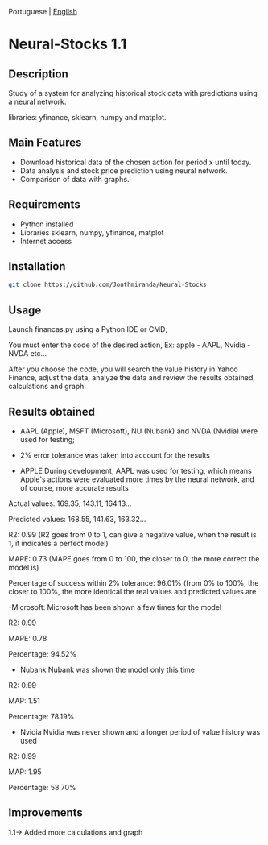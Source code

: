 Portuguese | [English]()

# Neural-Stocks 1.1

## Description

Study of a system for analyzing historical stock data with predictions using a neural network.

libraries: yfinance, sklearn, numpy and matplot.

## Main Features

- Download historical data of the chosen action for period x until today.
- Data analysis and stock price prediction using neural network.
- Comparison of data with graphs.

## Requirements

- Python installed
- Libraries sklearn, numpy, yfinance, matplot
- Internet access

## Installation

```bash
git clone https://github.com/Jonthmiranda/Neural-Stocks
```

## Usage

Launch financas.py using a Python IDE or CMD;

You must enter the code of the desired action, Ex: apple - AAPL, Nvidia - NVDA etc...

After you choose the code, you will search the value history in Yahoo Finance, adjust the data, analyze the data and review the results obtained, calculations and graph.

## Results obtained

- AAPL (Apple), MSFT (Microsoft), NU (Nubank) and NVDA (Nvidia) were used for testing;
- 2% error tolerance was taken into account for the results 

- APPLE
During development, AAPL was used for testing, which means Apple's actions were evaluated more times by the neural network, and of course, more accurate results

Actual values: 169.35, 143.11, 164.13...

Predicted values: 168.55, 141.63, 163.32...

R2: 0.99 (R2 goes from 0 to 1, can give a negative value, when the result is 1, it indicates a perfect model)

MAPE: 0.73 (MAPE goes from 0 to 100, the closer to 0, the more correct the model is)

Percentage of success within 2% tolerance: 96.01% (from 0% to 100%, the closer to 100%, the more identical the real values ​​and predicted values ​​are

-Microsoft:
Microsoft has been shown a few times for the model

R2: 0.99

MAPE: 0.78

Percentage: 94.52%

- Nubank
Nubank was shown the model only this time

R2: 0.99

MAP: 1.51

Percentage: 78.19%

- Nvidia
Nvidia was never shown and a longer period of value history was used

R2: 0.99

MAP: 1.95

Percentage: 58.70%

## Improvements

1.1-> Added more calculations and graph

